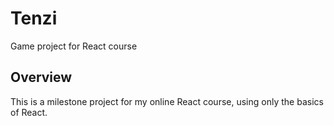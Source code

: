 # Tenzi
Game project for React course

## Overview
This is a milestone project for my online React course, using only the basics of React.
